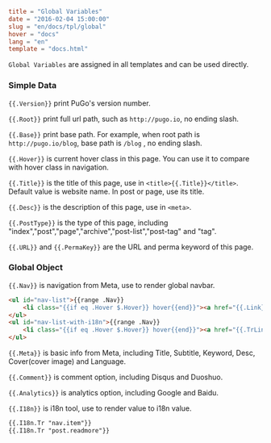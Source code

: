 ```toml
title = "Global Variables"
date = "2016-02-04 15:00:00"
slug = "en/docs/tpl/global"
hover = "docs"
lang = "en"
template = "docs.html"
```

`Global Variables` are assigned in all templates and can be used directly.

### Simple Data

`{{.Version}}` print PuGo's version number.

`{{.Root}}` print full url path, such as `http://pugo.io`, no ending slash.

`{{.Base}}` print base path. For example, when root path is `http://pugo.io/blog`, base path is `/blog` , no ending slash.

`{{.Hover}}` is current hover class in this page. You can use it to compare with hover class in navigation.

`{{.Title}}` is the title of this page, use in `<title>{{.Title}}</title>`. Default value is website name. In post or page, use its title.

`{{.Desc}}` is  the description of this page, use in `<meta>`.

`{{.PostType}}` is the type of this page, including "index","post","page","archive","post-list","post-tag" and "tag".

`{{.URL}}` and `{{.PermaKey}}` are the URL and perma keyword of this page.

### Global Object

`{{.Nav}}` is navigation from Meta, use to render global navbar.

```html
<ul id="nav-list">{{range .Nav}}
    <li class="{{if eq .Hover $.Hover}} hover{{end}}"><a href="{{.Link}}" class="link">{{.Title}}</a></li>{{end}}
</ul>
<ul id="nav-list-with-i18n">{{range .Nav}}
    <li class="{{if eq .Hover $.Hover}} hover{{end}}"><a href="{{.TrLink $.I18n}}" class="link">{{.Tr $.I18n}}</a></li>{{end}}
</ul>
```

`{{.Meta}}` is basic info from Meta, including Title, Subtitle, Keyword, Desc, Cover(cover image) and Language.

`{{.Comment}}` is comment option, including Disqus and Duoshuo.

`{{.Analytics}}` is analytics option, including Google and Baidu.

`{{.I18n}}` is i18n tool, use to render value to i18n value.

```html
{{.I18n.Tr "nav.item"}}
{{.I18n.Tr "post.readmore"}}
```